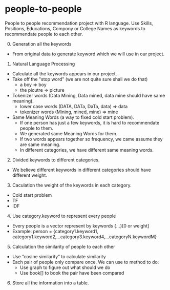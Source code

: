 # people-to-people
People to people recommendation project with R language.
Use Skills, Positions, Educations, Compony or College Names as keywords to recommendate people to each other.

0. Generation all the keywords
  - From original data to generate keyword which we will use in our project. 
1. Natural Language Processing
  - Calculate all the keywords appears in our project.
  - Take off the "stop word" (we are not quite sure shall we do that)
    + a boy => boy
    + the picutre => picture
  - Tokenizer words (Data Mining, Data mined, data mine should have same meaning).
    + lower case words (DATA, DATa, DaTa, data) => data
    + tokenizer words (Mining, mined, mine) => mine
  - Same Meaning Words (a way to fixed cold start problem).
    + If one person has just a few keywords, it is hard to recommendate people to them.
    + We generated same Meaning Words for them.
    + If two words appears together so frequency, we came assume they are same meaning.
    + In different categories, we have different same meaning words.

2. Divided keywords to different categories.
  - We believe different keywords in different categories should have different weight.

3. Caculation the weight of the keywords in each category.
  - Cold start problem
  - TF
  - IDF

4. Use category.keyword to represent every people
  - Every people is a vector represent by keywords {...}[0 or weight]
  - Example: person = {category1.keyword1, category1.keyword2,...category3.keyword4,...categoryN.keywordM}

5. Calculation the similarity of people to each other
  - Use ”cosine similarity” to calculate similarity
  - Each pair of people only compare once. We can use to method to do:
    + Use graph to figure out what should we do
    + Use book[] to book the pair have been compared

6. Store all the information into a table.
